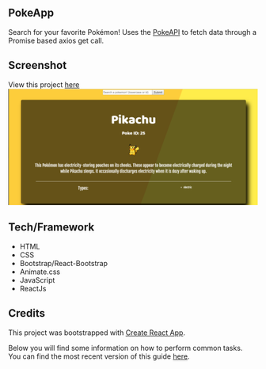 ## PokeApp
Search for your favorite Pokémon!
Uses the [PokeAPI](https://pokeapi.co/) to fetch data through a Promise based axios get call.

## Screenshot
View this project [here](http://aaronmassey.pro/180Websites/Day-44/)
![Screenshot](Screenshot.png)

## Tech/Framework
* HTML
* CSS
* Bootstrap/React-Bootstrap
* Animate.css
* JavaScript
* ReactJs

## Credits
This project was bootstrapped with [Create React App](https://github.com/facebookincubator/create-react-app).

Below you will find some information on how to perform common tasks.<br>
You can find the most recent version of this guide [here](https://github.com/facebookincubator/create-react-app/blob/master/packages/react-scripts/template/README.md).
